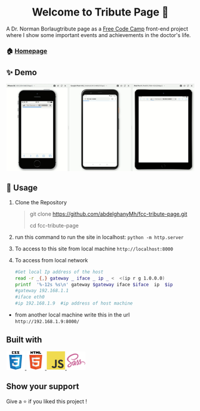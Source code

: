 ﻿<h1 align="center">Welcome to Tribute Page 👋</h1>

A Dr.  Norman  Borlaugtribute page as a [Free Code Camp](https://www.freecodecamp.com/challenges/build-a-tribute-page) front-end project where I show some important events and achievements in the doctor's life.
### 🏠 [Homepage](https://boilerplate-project-stockchecker.abdelghanymh.repl.co/)

## ✨ Demo

![Tribute Page](./resources/art/demo.gif)


## 🚀 Usage
1. Clone the Repository  
	> git clone https://github.com/abdelghanyMh/fcc-tribute-page.git
	> 
	> cd fcc-tribute-page

1. run this  command to run the site in localhost: 
`python -m http.server`
3. To access to this site from local machine 
`http://localhost:8000`
4. To access from local network
	```bash
	#Get local Ip address of the host
	read -r _{,} gateway _ iface _ ip _ <  <(ip r g 1.0.0.0)
	printf  '%-12s %s\n' gateway $gateway iface $iface  ip  $ip  
	#gateway 192.168.1.1
	#iface eth0
	#ip 192.168.1.9  #ip address of host machine 
	```
 - from another local machine write this in the url
 `http://192.168.1.9:8000/`


## Built with
<p align="left"> <a href="https://www.w3schools.com/css/" target="_blank"> <img src="https://raw.githubusercontent.com/devicons/devicon/master/icons/css3/css3-original-wordmark.svg" alt="css3" width="50" height=""/> </a> <a href="https://www.w3.org/html/" target="_blank"> <img src="https://raw.githubusercontent.com/devicons/devicon/master/icons/html5/html5-original-wordmark.svg" alt="html5" width="50" height="50"/> </a> <a href="https://developer.mozilla.org/en-US/docs/Web/JavaScript" target="_blank"> <img src="https://raw.githubusercontent.com/devicons/devicon/master/icons/javascript/javascript-original.svg" alt="javascript" width="50" height="50"/> </a> <a href="https://www.linux.org/" target="_blank"> <img src="https://raw.githubusercontent.com/devicons/devicon/master/icons/sass/sass-original.svg" alt="sass" width="50" height="50"/> </a> </p>


## Show your support

Give a ⭐️ if you liked this  project !
